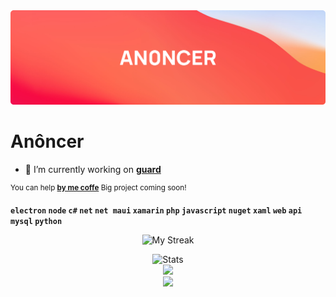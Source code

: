 <img src="./git-bg.png"/>


<h1>Anôncer</h1>

- 🔭  I’m currently working on [**guard**](https://github.com/AN0NCER/guard)

<sup>You can help [**by me coffe**](https://ko-fi.com/anoncer) </sup><sup>Big project coming soon!</sup>

**`electron` `node` `c#` `net` `net maui` `xamarin` `php` `javascript` `nuget` `xaml` `web` `api` `mysql` `python`**

<p align="center">
<picture>
  <source media="(prefers-color-scheme: dark)" srcset="http://github-readme-streak-stats.herokuapp.com?user=AN0NCER&theme=dark&hide_border=true&background=DD272700">
  <img alt="My Streak" src="http://github-readme-streak-stats.herokuapp.com?user=AN0NCER&hide_border=true">
</picture>
</p>

<p>
  
</p>


<div align="center">
  <picture>
    <source media="(prefers-color-scheme: dark)" srcset="https://github-readme-stats.vercel.app/api?username=an0ncer&show_icons=true&bg_color=DD272700&hide_border=true&theme=dark">
        <img alt="Stats" src="https://github-readme-stats.vercel.app/api?username=an0ncer&show_icons=true&bg_color=DD272700&hide_border=true" >
  </picture>
  <a href="#">
    
  </a>
</div>

<div align="center" width="100em">
  <div width="50%">
    <img src="https://github-readme-stats.vercel.app/api/pin/?username=anuraghazra&repo=github-readme-stats" />
  </div>
  <div width="50%">
    <img src="https://github-readme-stats.vercel.app/api/pin/?username=anuraghazra&repo=github-readme-stats" />
  </div>
</div>
